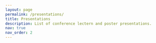 ```yaml
---
layout: page
permalink: /presentations/
title: Presentations
description: List of conference lectern and poster presentations.
nav: true
nav_order: 2
---
```


<!-- _pages/presentations.md -->
<div class="presentations">

</div>
